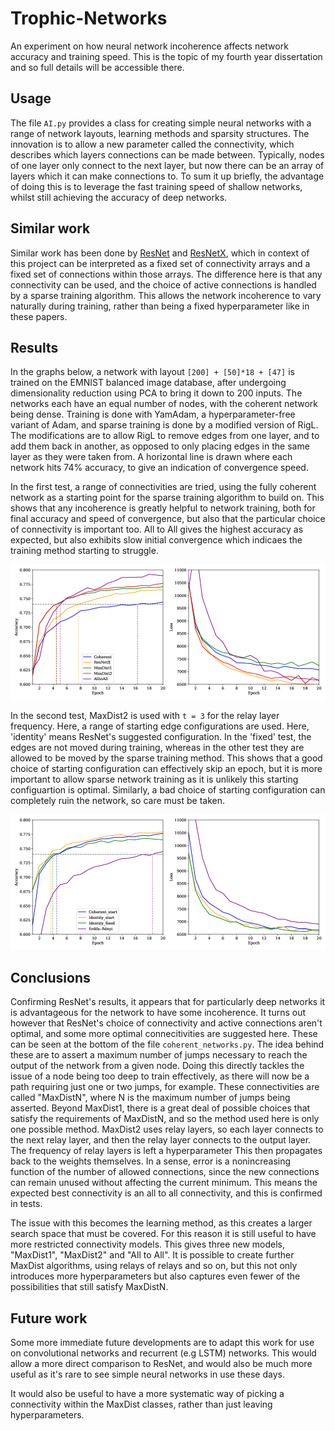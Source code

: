 # Trophic-Networks
An experiment on how neural network incoherence affects network accuracy and training speed. This is the topic of my fourth year dissertation and so full details will be accessible there.

## Usage
The file `AI.py` provides a class for creating simple neural networks with a range of network layouts, learning methods and sparsity structures. The innovation is to allow a new parameter called the connectivity, which describes which layers connections can be made between. Typically, nodes of one layer only connect to the next layer, but now there can be an array of layers which it can make connections to. To sum it up briefly, the advantage of doing this is to leverage the fast training speed of shallow networks, whilst still achieving the accuracy of deep networks.

## Similar work
Similar work has been done by [ResNet](https://arxiv.org/pdf/1505.00387) and [ResNetX](https://arxiv.org/abs/1912.12165), which in context of this project can be interpreted as a fixed set of connectivity arrays and a fixed set of connections within those arrays. The difference here is that any connectivity can be used, and the choice of active connections is handled by a sparse training algorithm. This allows the network incoherence to vary naturally during training, rather than being a fixed hyperparameter like in these papers.

## Results
In the graphs below, a network with layout `[200] + [50]*18 + [47]` is trained on the EMNIST balanced image database, after undergoing dimensionality reduction using PCA to bring it down to 200 inputs. The networks each have an equal number of nodes, with the coherent network being dense. Training is done with YamAdam, a hyperparameter-free variant of Adam, and sparse training is done by a modified version of RigL.
The modifications are to allow RigL to remove edges from one layer, and to add them back in another, as opposed to only placing edges in the same layer as they were taken from.
A horizontal line is drawn where each network hits 74% accuracy, to give an indication of convergence speed.

In the first test, a range of connectivities are tried, using the fully coherent network as a starting point for the sparse training algorithm to build on. This shows that any incoherence is greatly helpful to network training, both for final accuracy and speed of convergence, but also that the particular choice of connectivity is important too. All to All gives the highest accuracy as expected, but also exhibits slow initial convergence which indicaes the training method starting to struggle.

![](https://github.com/Asa-Hopkins/Trophic-Networks/blob/main/Results/Results1.png)

In the second test, MaxDist2 is used with `t = 3` for the relay layer frequency. Here, a range of starting edge configurations are used. Here, 'identity' means ResNet's suggested configuration. In the 'fixed' test, the edges are not moved during training, whereas in the other test they are allowed to be moved by the sparse training method.
This shows that a good choice of starting configuration can effectively skip an epoch, but it is more important to allow sparse network training as it is unlikely this starting configuartion is optimal. Similarly, a bad choice of starting configuration can completely ruin the network, so care must be taken.

![](https://github.com/Asa-Hopkins/Trophic-Networks/blob/main/Results/Results2.png)

## Conclusions
Confirming ResNet's results, it appears that for particularly deep networks it is advantageous for the network to have some incoherence.
It turns out however that ResNet's choice of connectivity and active connections aren't optimal, and some more optimal connecitivities are suggested here. These can be seen at the bottom of the file `coherent_networks.py`. 
The idea behind these are to assert a maximum number of jumps necessary to reach the output of the network from a given node.
Doing this directly tackles the issue of a node being too deep to train effectively, as there will now be a path requiring just one or two jumps, for example. 
These connectivities are called "MaxDistN", where N is the maximum number of jumps being asserted. Beyond MaxDist1, there is a great deal of possible choices that satisfy the requirements of MaxDistN, and so the method used here is only one possible method. MaxDist2 uses relay layers, so each layer connects to the next relay layer, and then the relay layer connects to the output layer.
The frequency of relay layers is left a hyperparameter
This then propagates back to the weights themselves. In a sense, error is a nonincreasing function of the number of allowed connections, since the new connections can remain unused without affecting the current minimum. This means the expected best connectivity is an all to all connectivity, and this is confirmed in tests.

The issue with this becomes the learning method, as this creates a larger search space that must be covered. For this reason it is still useful to have more restricted connectivity models. This gives three new models, "MaxDist1", "MaxDist2" and "All to All". It is possible to create further MaxDist algorithms, using relays of relays and so on, but this not only introduces more hyperparameters but also captures even fewer of the possibilities that still satisfy MaxDistN.

## Future work
Some more immediate future developments are to adapt this work for use on convolutional networks and recurrent (e.g LSTM) networks. This would allow a more direct comparison to ResNet, and would also be much more useful as it's rare to see simple neural networks in use these days.

It would also be useful to have a more systematic way of picking a connectivity within the MaxDist classes, rather than just leaving hyperparameters.
